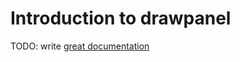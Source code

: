 # Introduction to drawpanel

TODO: write [great documentation](http://jacobian.org/writing/what-to-write/)
